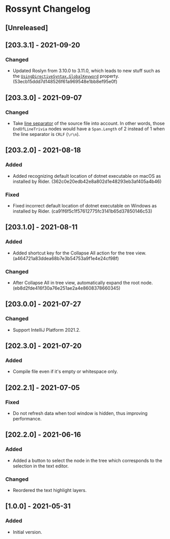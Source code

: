 <!-- Keep a Changelog guide -> https://keepachangelog.com -->

# Rossynt Changelog

## [Unreleased]
## [203.3.1] - 2021-09-20
### Changed
- Updated Roslyn from 3.10.0 to 3.11.0, which leads to new stuff such as the [`UsingDirectiveSyntax.GlobalKeyword`](https://docs.microsoft.com/en-us/dotnet/api/microsoft.codeanalysis.csharp.syntax.usingdirectivesyntax.globalkeyword) property. (53ecb15ddd7d148526f61a969548e1bb8ef95e0f)

## [203.3.0] - 2021-09-07
### Changed
- Take [line separator](https://www.jetbrains.com/help/idea/configuring-line-endings-and-line-separators.html#line_ending) of the source file into account. In other words, those `EndOfLineTrivia` nodes would have a `Span.Length` of 2 instead of 1 when the line separator is `CRLF` (`\r\n`).

## [203.2.0] - 2021-08-18
### Added
- Added recognizing default location of dotnet executable on macOS as installed by Rider. (362c0e20edb42e8a802d1e48293eb3af405a4b46)

### Fixed
- Fixed incorrect default location of dotnet executable on Windows as installed by Rider. (ca91f6f5c1f57612775fc3141b65d37850146c53)

## [203.1.0] - 2021-08-11
### Added
- Added shortcut key for the Collapse All action for the tree view. (a464721a83ddea68b7e3b54753a9f1e4e24cf98f)

### Changed
- After Collapse All in tree view, automatically expand the root node. (eb8d2fde416f30a76e251ae2a4e8608378660345)

## [203.0.0] - 2021-07-27
### Changed
- Support IntelliJ Platform 2021.2.

## [202.3.0] - 2021-07-20
### Added
- Compile file even if it's empty or whitespace only.

## [202.2.1] - 2021-07-05
### Fixed
- Do not refresh data when tool window is hidden, thus improving performance.

## [202.2.0] - 2021-06-16
### Added
- Added a button to select the node in the tree which corresponds to the selection in the text editor.

### Changed
- Reordered the text highlight layers.

## [1.0.0] - 2021-05-31
### Added
- Initial version.
